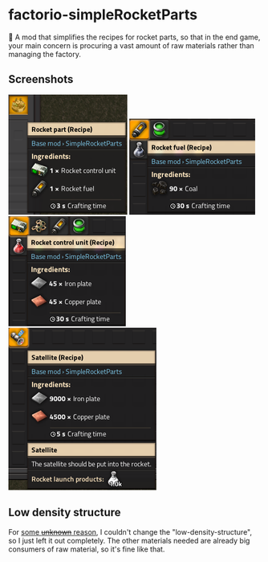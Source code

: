 # factorio-simpleRocketParts
:rocket: A mod that simplifies the recipes for rocket parts, so that in the end game, your main concern is procuring a vast amount of raw materials rather than managing the factory.

## Screenshots
![Rocket part](/images/rocketPart.png) ![Rocket fuel](/images/rocketFuel.png) ![Rocket control unit](/images/rocketControlUnit.png) ![Satellite](/images/satellite.png)

## Low density structure
For [some ~~unknown~~ reason](https://mods.factorio.com/mod/SimpleRocketParts/discussion/6500eac2ecd8c6a540556e48), I couldn't change the "low-density-structure", so I just left it out completely. The other materials needed are already big consumers of raw material, so it's fine like that.
